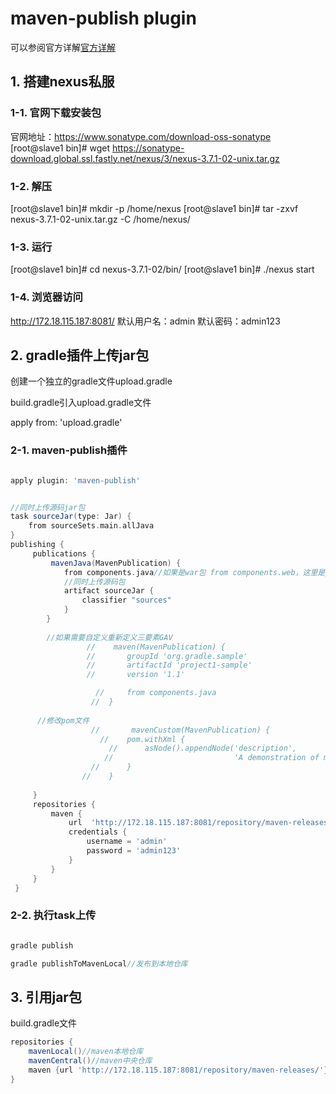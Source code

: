# maven-publish plugin


可以参阅官方详解[官方详解](https://docs.gradle.org/current/userguide/publishing_maven.html)

## 1. 搭建nexus私服

### 1-1. 官网下载安装包

官网地址：https://www.sonatype.com/download-oss-sonatype
[root@slave1 bin]# wget https://sonatype-download.global.ssl.fastly.net/nexus/3/nexus-3.7.1-02-unix.tar.gz

### 1-2. 解压

[root@slave1 bin]# mkdir -p /home/nexus
[root@slave1 bin]#  tar -zxvf nexus-3.7.1-02-unix.tar.gz -C /home/nexus/
 
 
### 1-3. 运行

 [root@slave1 bin]# cd nexus-3.7.1-02/bin/
[root@slave1 bin]# ./nexus start

### 1-4. 浏览器访问

http://172.18.115.187:8081/
默认用户名：admin
默认密码：admin123

## 2. gradle插件上传jar包


创建一个独立的gradle文件upload.gradle

build.gradle引入upload.gradle文件

apply from: 'upload.gradle'

### 2-1. maven-publish插件

```groovy

apply plugin: 'maven-publish'


//同时上传源码jar包
task sourceJar(type: Jar) {
    from sourceSets.main.allJava
}
publishing {
     publications {
         mavenJava(MavenPublication) {
            from components.java//如果是war包 from components.web，这里是jar包
            //同时上传源码包
            artifact sourceJar {
                classifier "sources"
            }
        }
        
        //如果需要自定义重新定义三要素GAV
                 //    maven(MavenPublication) {
                 //       groupId 'org.gradle.sample'
                 //       artifactId 'project1-sample'
                 //       version '1.1'

                   //     from components.java
                  //  }
      
      //修改pom文件
                  //       mavenCustom(MavenPublication) {
                    //    pom.withXml {
                      //      asNode().appendNode('description',
                     //                           'A demonstration of maven POM customization')
                  //      }
                //    }
        
     }
     repositories {
         maven {
             url  'http://172.18.115.187:8081/repository/maven-releases/'
             credentials {
                 username = 'admin'
                 password = 'admin123'
             }
         }
     }
 }

```

### 2-2. 执行task上传
```groovy

gradle publish

gradle publishToMavenLocal//发布到本地仓库

```

## 3. 引用jar包

build.gradle文件

```groovy
repositories {
	mavenLocal()//maven本地仓库
	mavenCentral()//maven中央仓库
	maven {url 'http://172.18.115.187:8081/repository/maven-releases/'}//镜像
}

```














